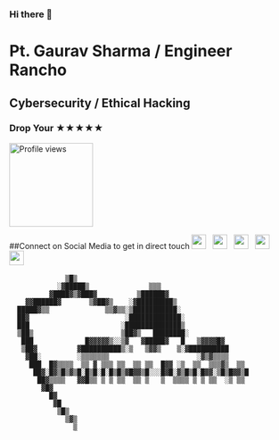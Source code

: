 ### Hi there 👋
# Pt. Gaurav Sharma / Engineer Rancho
## Cybersecurity / Ethical Hacking
### Drop Your ★★★★★

<a href="https://github.com/EngineerRancho">
  <img src="https://komarev.com/ghpvc/?username=EngineerRancho&base=3000&color=brightgreen" alt="Profile views" title="Profile views" style="width: 150px; height: auto;" />
</a>

##Connect on Social Media to get in direct touch
[<img src="https://img.shields.io/badge/Email-Contact-red?style=for-the-badge" height="26"/>](mailto:2gauravpandit@gmail.com) &nbsp;
[<img src="https://img.shields.io/badge/LinkedIn-Connect-blue?style=for-the-badge" height="26"/>](https://www.linkedin.com/in/pt-gaurav-sharma) &nbsp;
[<img src="https://img.shields.io/badge/Instagram-Follow-orange?style=for-the-badge" height="26"/>](https://www.instagram.com/gauravpandit_4ever) &nbsp;
[<img src="https://img.shields.io/badge/Snapchat-Add-yellow?style=for-the-badge" height="26"/>](http://www.snapchat.com/add/gauravpandit_1) &nbsp;
[<img src="https://img.shields.io/badge/WhatsApp-Chat-brightgreen?style=for-the-badge" height="26"/>](https://wa.me/+15623997104) &nbsp;

                  ▒█▒ 
                ░▓█████▒               ▒▒▒ 
              ▓████▓▒▓███▓          ▒██████▓
        ▓▓██████▓       ▒▓██▓▒    ░▓█████████▒
      █████▓▒▒              ▒▒▓▒▒░▒███████████░ 
      ██▓                        ░█████████████░
      ███                       ░██████████████▒
      ▒██▒                      ▒██▓▒   ████████░
       ███             █▓▓▓▓▓▒░░▒▓   ▓█████▓   █   ▒▓▓▓▓█▓
       ▒██▓          ▓██████████▒░▒   ▒▓▓▒    ▒░▓██████████ 
        ▓██░         ░▒▒▒▒▒▒▒                      ░▓▒▓▒▒▒▒
         ███  █▓▒▒▒▒  ▒▒ ▓ ▒▒▒ ▒▒  ▒▒ ▒▒  █▓▓ ░▒  ▒▒  ▒▒▒▓▒  ▒▒
          ██▓░█▓▒█▒▓▒█░█▒█░█░█▒█▒▓█▓▓▒█░░░█▓█░▓▒█▒█░█▓▓░▒█▒█▓▓▒█
           ██▓▒▒▒▒   ▓▓█▒▒ ▒ ▒ ▒▒  ▒▒ ▒   ▒  ▒▒▒▒ ▒ ▒ ▒▒  ░▒ ▒▒
            ▓█▓
              █▓
               ▓█
                ▒█▒
                  ▒▓▒
                    ▒



<!--

[<img src="https://img.icons8.com/color/144/000000/linkedin.png" height="90"/>](https://www.linkedin.com/in/pt-gaurav-sharma) &nbsp;
[<img src="https://img.icons8.com/color/144/000000/instagram-new.png" height="90"/>](https://www.instagram.com/gauravpandit_4ever) &nbsp;
[<img src="https://img.icons8.com/color/144/000000/snapchat.png" height="90"/>](http://www.snapchat.com/add/gauravpandit_1) &nbsp;
[<img src="https://img.icons8.com/color/144/000000/whatsapp.png" height="90"/>](https://wa.me/+15623997104) &nbsp;
[<img src="https://img.icons8.com/color/144/000000/email.png" height="90"/>](mailto:2gauravpandit@gmail.com)
-->

<!-- 🔭 I’m currently working on Mini Project ideas 
- 🌱 I’m currently learning Cyber cecurity 
- 👯 I’m looking to collaborate on GitHub
- 🤔 I’m looking for help with ... can't say 
- 💬 Ask me about ... myself 😅
- 📫 How to reach me: ... Prefer Links on Profile
- ⚡ Fun fact: ... solving the issues in your issue solvings.!
-->
